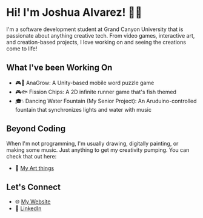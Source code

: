 # Hi! I'm Joshua Alvarez! 🧑‍💻
I'm a software development student at Grand Canyon University that is passionate about anything creative tech. From video games, interactive art, and creation-based projects, I love working on and seeing the creations come to life!

## What I've been Working On
- 🎮📝 AnaGrow: A Unity-based mobile word puzzle game
- 🎮🐟 Fission Chips: A 2D infinite runner game that's fish themed
- 🎓💧 Dancing Water Fountain (My Senior Project): An Aruduino-controlled fountain that synchronizes lights and water with music


## Beyond Coding
When I'm not programming, I'm usually drawing, digitally painting, or making some music. Just anything to get my creativity pumping.
You can check that out here:
- 🎨 [My Art things](https://lumpyanimations.com/art/)

## Let's Connect
- 🌐 [My Website](https://joshuacalvarez.com/)
- 💼 [LinkedIn](https://www.linkedin.com/in/joshua-c-alvarez/)
<!--
**joshuacalvarez/joshuacalvarez** is a ✨ _special_ ✨ repository because its `README.md` (this file) appears on your GitHub profile.

Here are some ideas to get you started:

- 🔭 I’m currently working on ...
- 🌱 I’m currently learning ...
- 👯 I’m looking to collaborate on ...
- 🤔 I’m looking for help with ...
- 💬 Ask me about ...
- 📫 How to reach me: ...
- 😄 Pronouns: ...
- ⚡ Fun fact: ...
-->
